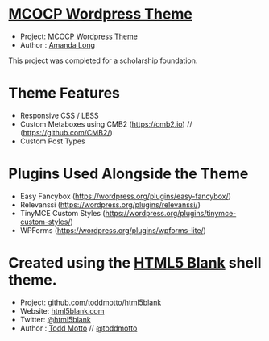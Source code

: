 # [MCOCP Wordpress Theme](https://mcocp.org)

* Project: [MCOCP Wordpress Theme](https://github.com/AmandaHL/MCOCP-WP-Theme)
* Author : [Amanda Long](https://designformation.co)

This project was completed for a scholarship foundation.  

# Theme Features

* Responsive CSS / LESS
* Custom Metaboxes using CMB2 (https://cmb2.io) // (https://github.com/CMB2/)
* Custom Post Types

# Plugins Used Alongside the Theme

* Easy Fancybox (https://wordpress.org/plugins/easy-fancybox/)
* Relevanssi (https://wordpress.org/plugins/relevanssi/)
* TinyMCE Custom Styles (https://wordpress.org/plugins/tinymce-custom-styles/)
* WPForms (https://wordpress.org/plugins/wpforms-lite/)

# Created using the [HTML5 Blank](http://html5blank.com) shell theme.

* Project: [github.com/toddmotto/html5blank](https://github.com/toddmotto/html5blank)
* Website: [html5blank.com](http://html5blank.com)
* Twitter: [@html5blank](http://twitter.com/html5blank)
* Author : [Todd Motto](http://toddmotto.com) // [@toddmotto](http://twitter.com/toddmotto)

